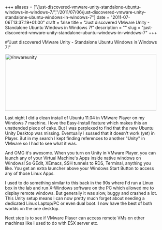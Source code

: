 +++
aliases = ["/just-discovered-vmware-unity-standalone-ubuntu-windows-in-windows-7/","/2011/07/06/just-discovered-vmware-unity-standalone-ubuntu-windows-in-windows-7"]
date = "2011-07-06T13:37:19+01:00"
draft = false
title = "Just discovered VMware Unity - Standalone Ubuntu Windows in Windows 7!"
description = ""
slug = "just-discovered-vmware-unity-standalone-ubuntu-windows-in-windows-7"
+++

#"Just discovered VMware Unity - Standalone Ubuntu Windows in Windows 7!"


 <div class='p_embed p_image_embed'>
<a href="http://getfile6.posterous.com/getfile/files.posterous.com/conoroneill/R5RqOdB52DyWZI3D376QCztPsO9H9doV5eHkeh0whbeQ4yRrWcDnet5RlLgL/VMwareUnity.jpg.scaled.1000.jpg"><img alt="Vmwareunity" height="188" src="http://getfile4.posterous.com/getfile/files.posterous.com/conoroneill/QZhKXDtDPSwEvOTpDzEDAkyba0MXVZvKeWtYK2Jk4cNIig2CVGMk6TQLCyad/VMwareUnity.jpg.scaled.500.jpg" width="500" /></a>
</div>
<p>Last night I did a clean install of Ubuntu 11.04 in VMware Player on my Windows 7 machine. I love the Easy-Install feature which makes this an unattended piece of cake. But I was perplexed to find that the new Ubuntu Unity Desktop was missing. Eventually I sussed that it doesn&#39;t work (yet) in Player. But in my search I kept finding references to another &quot;Unity&quot; in VMware so I had to see what it was.</p><p /><div>And OMG it&#39;s awesome. When you turn on Unity in VMware Player, you can launch any of your Virtual Machine&#39;s Apps inside native windows on Windows! So GEdit, XEmacs, SSH tunnels to RDS, Terminal, anything you like. You get an extra launcher above your Windows Start Button to access any of those Linux Apps. <p /><div>I used to do something similar to this back in the 90s where I&#39;d run a Linux box in the lab and run X-Windows software on the PC which allowed me to display remote windows. But generally it was slow, buggy and crashed a lot. This Unity setup means I can now pretty much forget about needing a dedicated Linux Laptop/PC or even dual boot. I now have the best of both worlds on the one desktop.</div> <p /><div>Next step is to see if VMware Player can access remote VMs on other machines like I used to do with ESX server etc.</div><p /><p /><p /></div>
 